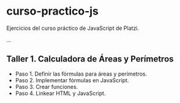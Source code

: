 # curso-practico-js
Ejercicios del curso práctico de JavaScript de Platzi.

...

## Taller 1. Calculadora de Áreas y Perímetros
- Paso 1. Definir las fórmulas para áreas y perímetros.
- Paso 2. Implementar fórmulas en JavaScript.
- Paso 3. Crear funciones.
- Paso 4. Linkear HTML y JavaScript.